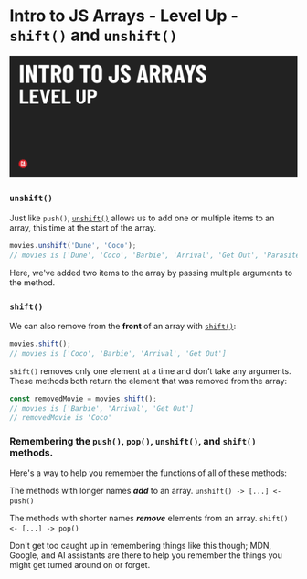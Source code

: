 # Intro to JS Arrays - Level Up - `shift()` and `unshift()`

![Hero image](./assets/hero.png)

### `unshift()`

Just like `push()`, [`unshift()`](https://developer.mozilla.org/en-US/docs/Web/JavaScript/Reference/Global_Objects/Array/unshift) allows us to add one or multiple items to an array, this time at the start of the array.

```js
movies.unshift('Dune', 'Coco');
// movies is ['Dune', 'Coco', 'Barbie', 'Arrival', 'Get Out', 'Parasite']
```

Here, we've added two items to the array by passing multiple arguments to the method.


### `shift()`

We can also remove from the **front** of an array with [`shift()`](https://developer.mozilla.org/en-US/docs/Web/JavaScript/Reference/Global_Objects/Array/shift):

```js
movies.shift();
// movies is ['Coco', 'Barbie', 'Arrival', 'Get Out']
```

`shift()` removes only one element at a time and don’t take any arguments. These methods both return the element that was removed from the array:

```js
const removedMovie = movies.shift();
// movies is ['Barbie', 'Arrival', 'Get Out']
// removedMovie is 'Coco'
```

### Remembering the `push()`, `pop()`, `unshift()`, and `shift()` methods.

Here's a way to help you remember the functions of all of these methods:

The methods with longer names ***add*** to an array.
`unshift() -> [...] <- push()`

The methods with shorter names ***remove*** elements from an array.
`shift() <- [...] -> pop()`

Don't get too caught up in remembering things like this though; MDN, Google, and AI assistants are there to help you remember the things you might get turned around on or forget.
